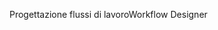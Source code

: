 <span data-ttu-id="a638c-101">Progettazione flussi di lavoro</span><span class="sxs-lookup"><span data-stu-id="a638c-101">Workflow Designer</span></span>